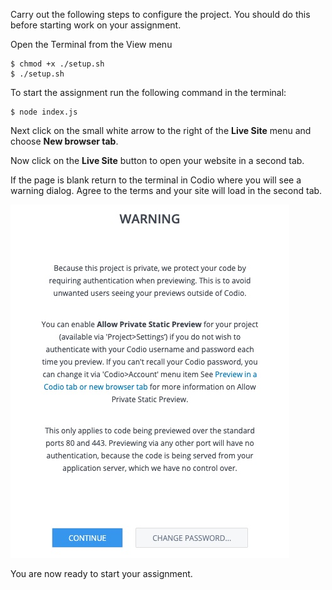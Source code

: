 Carry out the following steps to configure the project. You should do this before starting work on your assignment.

Open the Terminal from the View menu

```shell
$ chmod +x ./setup.sh
$ ./setup.sh
```

To start the assignment run the following command in the terminal:

```shell
$ node index.js
```

Next click on the small white arrow to the right of the **Live Site** menu and choose **New browser tab**.

Now click on the **Live Site** button to open your website in a second tab.

If the page is blank return to the terminal in Codio where you will see a warning dialog. Agree to the terms and your site will load in the second tab.

![Warning Message](public/warning.jpg)

You are now ready to start your assignment.